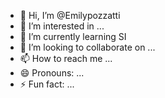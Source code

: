 - 👋 Hi, I’m @Emilypozzatti
- 👀 I’m interested in ...
- 🌱 I’m currently learning SI
- 💞️ I’m looking to collaborate on ...
- 📫 How to reach me ...
- 😄 Pronouns: ...
- ⚡ Fun fact: ...

<!---
Emilypozzatti/Emilypozzatti is a ✨ special ✨ repository because its `README.md` (this file) appears on your GitHub profile.
You can click the Preview link to take a look at your changes.
--->

